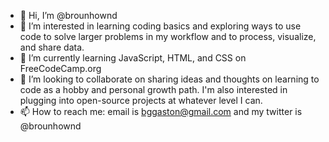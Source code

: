 - 👋 Hi, I’m @brounhownd
- 👀 I’m interested in learning coding basics and exploring ways to use code to solve larger problems in my workflow and to process, visualize, and share data.
- 🌱 I’m currently learning JavaScript, HTML, and CSS on FreeCodeCamp.org
- 💞️ I’m looking to collaborate on sharing ideas and thoughts on learning to code as a hobby and personal growth path.  I'm also interested in plugging into open-source projects at whatever level I can.
- 📫 How to reach me: email is bggaston@gmail.com and my twitter is @brounhownd

<!---
brounhownd/brounhownd is a ✨ special ✨ repository because its `README.md` (this file) appears on your GitHub profile.
You can click the Preview link to take a look at your changes.
--->
